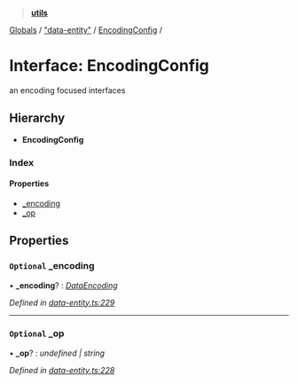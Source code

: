 > **[utils](../README.md)**

[Globals](../README.md) / ["data-entity"](../modules/_data_entity_.md) / [EncodingConfig](_data_entity_.encodingconfig.md) /

# Interface: EncodingConfig

an encoding focused interfaces

## Hierarchy

* **EncodingConfig**

### Index

#### Properties

* [_encoding](_data_entity_.encodingconfig.md#optional-_encoding)
* [_op](_data_entity_.encodingconfig.md#optional-_op)

## Properties

### `Optional` _encoding

• **_encoding**? : *[DataEncoding](../modules/_data_entity_.md#dataencoding)*

*Defined in [data-entity.ts:229](https://github.com/terascope/teraslice/tree/683dac73cdbcf5a70581ac5c9ea14ddddf69eb91/packages/utils/data-entity.ts#L229)*

___

### `Optional` _op

• **_op**? : *undefined | string*

*Defined in [data-entity.ts:228](https://github.com/terascope/teraslice/tree/683dac73cdbcf5a70581ac5c9ea14ddddf69eb91/packages/utils/data-entity.ts#L228)*